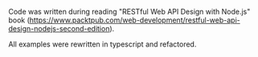 Code was written during reading "RESTful Web API Design with Node.js" book (https://www.packtpub.com/web-development/restful-web-api-design-nodejs-second-edition).

All examples were rewritten in typescript and refactored.
